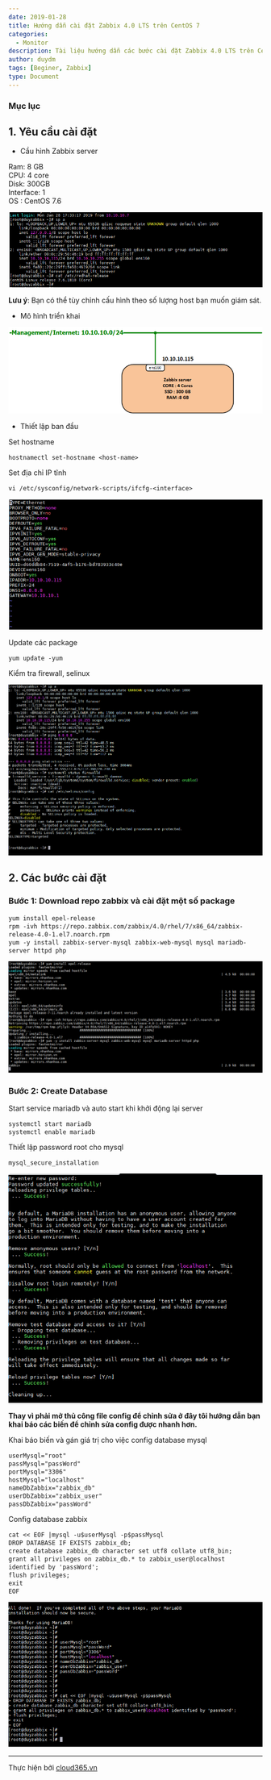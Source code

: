 ```yaml
---
date: 2019-01-28
title: Hướng dẫn cài đặt Zabbix 4.0 LTS trên CentOS 7
categories:
  - Monitor
description: Tài liệu hướng dẫn các bước cài đặt Zabbix 4.0 LTS trên CentOS 7
author: duydm
tags: [Beginer, Zabbix]
type: Document
---
```


### Mục lục

## 1. Yêu cầu cài đặt

+ Cầu hình Zabbix server

Ram: 8 GB<br>
CPU: 4 core<br>
Disk: 300GB<br>
Interface: 1<br>
OS : CentOS 7.6<br>

![](/images/img-zabbix-4lts/Screenshot_901.png)

**Lưu ý**: Bạn có thể tùy chỉnh cấu hình theo số lượng host bạn muốn giám sát. 

+ Mô hình triển khai

![](/images/img-zabbix-4lts/topo-zabbix.png)

+ Thiết lập ban đầu

Set hostname<br>

```
hostnamectl set-hostname <host-name>
```

Set địa chỉ IP tĩnh<br>

```
vi /etc/sysconfig/network-scripts/ifcfg-<interface>
```

![](/images/img-zabbix-4lts/Screenshot_903.png)

Update các package<br>

```
yum update -yum
```

Kiểm tra firewall, selinux<br>

![](/images/img-zabbix-4lts/Screenshot_902.png)

## 2. Các bước cài đặt

### Bước 1: Download repo zabbix và cài đặt một số package

```
yum install epel-release
rpm -ivh https://repo.zabbix.com/zabbix/4.0/rhel/7/x86_64/zabbix-release-4.0-1.el7.noarch.rpm
yum -y install zabbix-server-mysql zabbix-web-mysql mysql mariadb-server httpd php
```

![](../images/img-zabbix-4lts/Screenshot_347.png)

### Bước 2: Create Database

Start service mariadb và auto start khi khởi động lại server

```
systemctl start mariadb
systemctl enable mariadb
```
Thiết lập password root cho mysql

```
mysql_secure_installation
```

![](../images/img-zabbix-4lts/Screenshot_348.png)

**Thay vì phải mở thủ công file config để chỉnh sửa ở đây tôi hướng dẫn bạn khai báo các biến để chỉnh sửa config được nhanh hơn.**

Khai báo biến và gán giá trị cho việc config database mysql

```
userMysql="root"
passMysql="passWord"
portMysql="3306"
hostMysql="localhost"
nameDbZabbix="zabbix_db"
userDbZabbix="zabbix_user"
passDbZabbix="passWord"
```
Config database zabbix

```
cat << EOF |mysql -u$userMysql -p$passMysql
DROP DATABASE IF EXISTS zabbix_db;
create database zabbix_db character set utf8 collate utf8_bin;
grant all privileges on zabbix_db.* to zabbix_user@localhost identified by 'passWord';
flush privileges;
exit
EOF
```

![](../images/img-zabbix-4lts/Screenshot_349.png)














---
Thực hiện bởi <a href="https://cloud365.vn/" target="_blank">cloud365.vn</a>
